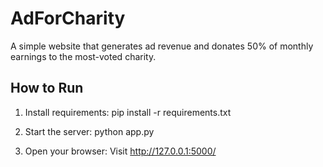 # AdForCharity

A simple website that generates ad revenue and donates 50% of monthly earnings to the most-voted charity.

## How to Run

1. Install requirements:
   pip install -r requirements.txt

2. Start the server:
   python app.py

3. Open your browser:
   Visit http://127.0.0.1:5000/
